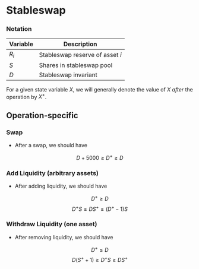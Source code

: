 # Stableswap

### Notation

| Variable | Description |
| --- | --- |
| $R_i$ | Stableswap reserve of asset $i$ |
| $S$ | Shares in stableswap pool |
| $D$ | Stableswap invariant |

For a given state variable $X$, we will generally denote the value of $X$ *after* the operation by $X^+$.

## Operation-specific

### Swap

- After a swap, we should have

$$
D + 5000 \geq D^+ \geq D
$$

### Add Liquidity (arbitrary assets)

- After adding liquidity, we should have

$$
D^+ \geq D
$$
$$
D^+ S \geq D S^+ \geq (D^+ - 1)S
$$

### Withdraw Liquidity (one asset)

- After removing liquidity, we should have

$$
D^+\leq D
$$
$$
D(S^+ + 1) \geq D^+ S \geq D S^+
$$
